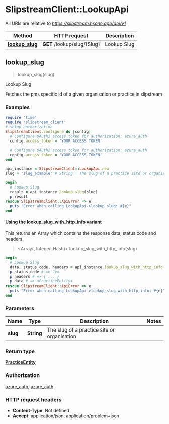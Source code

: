 # SlipstreamClient::LookupApi

All URIs are relative to *https://slipstream.hsone.app/api/v1*

| Method | HTTP request | Description |
| ------ | ------------ | ----------- |
| [**lookup_slug**](LookupApi.md#lookup_slug) | **GET** /lookup/slug/{Slug} | Lookup Slug |


## lookup_slug

> <PracticeEntity> lookup_slug(slug)

Lookup Slug

Fetches the pms specific id of a given organisation or practice in slipstream

### Examples

```ruby
require 'time'
require 'slipstream_client'
# setup authorization
SlipstreamClient.configure do |config|
  # Configure OAuth2 access token for authorization: azure_auth
  config.access_token = 'YOUR ACCESS TOKEN'

  # Configure OAuth2 access token for authorization: azure_auth
  config.access_token = 'YOUR ACCESS TOKEN'
end

api_instance = SlipstreamClient::LookupApi.new
slug = 'slug_example' # String | The slug of a practice site or organisation

begin
  # Lookup Slug
  result = api_instance.lookup_slug(slug)
  p result
rescue SlipstreamClient::ApiError => e
  puts "Error when calling LookupApi->lookup_slug: #{e}"
end
```

#### Using the lookup_slug_with_http_info variant

This returns an Array which contains the response data, status code and headers.

> <Array(<PracticeEntity>, Integer, Hash)> lookup_slug_with_http_info(slug)

```ruby
begin
  # Lookup Slug
  data, status_code, headers = api_instance.lookup_slug_with_http_info(slug)
  p status_code # => 2xx
  p headers # => { ... }
  p data # => <PracticeEntity>
rescue SlipstreamClient::ApiError => e
  puts "Error when calling LookupApi->lookup_slug_with_http_info: #{e}"
end
```

### Parameters

| Name | Type | Description | Notes |
| ---- | ---- | ----------- | ----- |
| **slug** | **String** | The slug of a practice site or organisation |  |

### Return type

[**PracticeEntity**](PracticeEntity.md)

### Authorization

[azure_auth](../README.md#azure_auth), [azure_auth](../README.md#azure_auth)

### HTTP request headers

- **Content-Type**: Not defined
- **Accept**: application/json, application/problem+json

